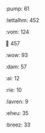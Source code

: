 :pump: 61

:lettalhm: 452

:vom: 124

😬 457

:wow: 93

:dam: 57

:ai: 12

:rie: 10

:lavren: 9

:eheu: 35

:breez: 33

